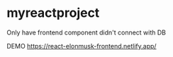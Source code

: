 # myreactproject 

Only have frontend component didn't connect with DB




DEMO
https://react-elonmusk-frontend.netlify.app/
